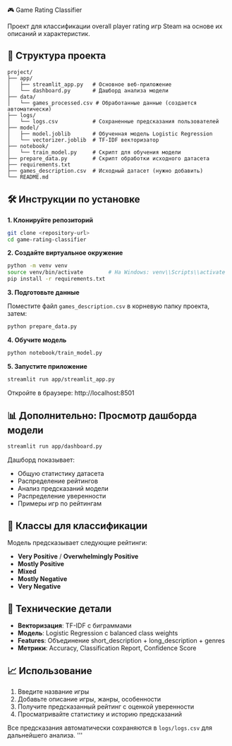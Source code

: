 🎮 Game Rating Classifier

Проект для классификации overall player rating игр Steam на основе их описаний и характеристик.

## 📁 Структура проекта

```
project/
├── app/
│   ├── streamlit_app.py   # Основное веб-приложение
│   └── dashboard.py       # Дашборд анализа модели
├── data/
│   └── games_processed.csv # Обработанные данные (создается автоматически)
├── logs/
│   └── logs.csv           # Сохраненные предсказания пользователей
├── model/
│   ├── model.joblib       # Обученная модель Logistic Regression
│   └── vectorizer.joblib  # TF-IDF векторизатор
├── notebook/
│   └── train_model.py     # Скрипт для обучения модели
├── prepare_data.py        # Скрипт обработки исходного датасета
├── requirements.txt
├── games_description.csv  # Исходный датасет (нужно добавить)
└── README.md
```

## 🛠 Инструкции по установке

**1. Клонируйте репозиторий**

```bash
git clone <repository-url>
cd game-rating-classifier
```

**2. Создайте виртуальное окружение**

```bash
python -m venv venv
source venv/bin/activate        # На Windows: venv\\Scripts\\activate
pip install -r requirements.txt
```

**3. Подготовьте данные**

Поместите файл `games_description.csv` в корневую папку проекта, затем:

```bash
python prepare_data.py
```

**4. Обучите модель**

```bash
python notebook/train_model.py
```

**5. Запустите приложение**

```bash
streamlit run app/streamlit_app.py
```

Откройте в браузере: http://localhost:8501

## 📊 Дополнительно: Просмотр дашборда модели

```bash
streamlit run app/dashboard.py
```

Дашборд показывает:
* Общую статистику датасета
* Распределение рейтингов
* Анализ предсказаний модели
* Распределение уверенности
* Примеры игр по рейтингам

## 🎯 Классы для классификации

Модель предсказывает следующие рейтинги:
* **Very Positive** / **Overwhelmingly Positive**
* **Mostly Positive**
* **Mixed**
* **Mostly Negative**
* **Very Negative**

## 🔧 Технические детали

* **Векторизация**: TF-IDF с биграммами
* **Модель**: Logistic Regression с balanced class weights
* **Features**: Объединение short_description + long_description + genres
* **Метрики**: Accuracy, Classification Report, Confidence Score

## 📈 Использование

1. Введите название игры 
2. Добавьте описание игры, жанры, особенности
3. Получите предсказанный рейтинг с оценкой уверенности
4. Просматривайте статистику и историю предсказаний

Все предсказания автоматически сохраняются в `logs/logs.csv` для дальнейшего анализа.
'''
